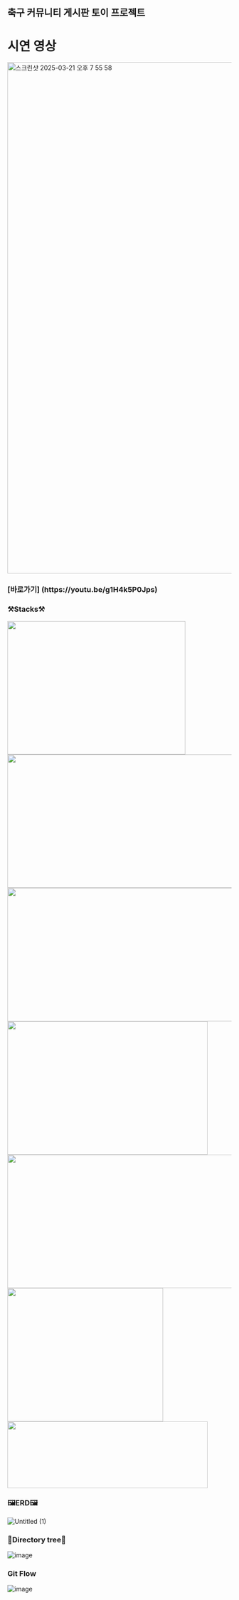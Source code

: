 <h2>축구 커뮤니티 게시판 토이 프로젝트</h2>

<h1>시연 영상</h1>
<img width="1150" alt="스크린샷 2025-03-21 오후 7 55 58" src="https://github.com/user-attachments/assets/38eb87ef-5e17-46a3-ae00-9cac33a78319" />
<h3></ㅗ3>[바로가기] (https://youtu.be/g1H4k5P0Jps)</h3>

<h3>⚒️Stacks⚒️</h3>
<img src="https://github.com/user-attachments/assets/a29aa93c-b498-4302-b8a3-d598140da37e" width="400" height="300" />
<img src="https://github.com/user-attachments/assets/2614967c-443f-44b9-be99-16daf168b4f6" width="550" height="300" />
<img src="https://github.com/user-attachments/assets/6d80a6fa-f623-4f9f-b99d-74b57db8962c" width="550" height="300" />
<img src="https://github.com/user-attachments/assets/0cd19cdb-4f44-4141-abdd-54fa2a5060d2" width="450" height="300" />
<img src="https://github.com/user-attachments/assets/fc0fb78e-56b6-4489-a12b-baacad8f5b39" width="550" height="300" />
<img src="https://github.com/user-attachments/assets/3efc2dcf-8a63-4431-8429-4614553bcecf" width="350" height="300" />
<img src="https://github.com/user-attachments/assets/47b2ed47-a4af-46a9-bd3a-b3c6f0409950" width="450" height="150" />

<h3>🖼️ERD🖼️</h3>

![Untitled (1)](https://github.com/user-attachments/assets/4531ee37-3b55-453b-bc1b-02c68e61d1a6)

<h3>🌳Directory tree🌳</h3>

![image](https://github.com/user-attachments/assets/d9722f25-0b4d-4853-85ed-b0726c0f9190)

<h3>Git Flow</h3>

![image](https://github.com/user-attachments/assets/7d19ff6b-abf5-49cd-b832-9aabda778205)


